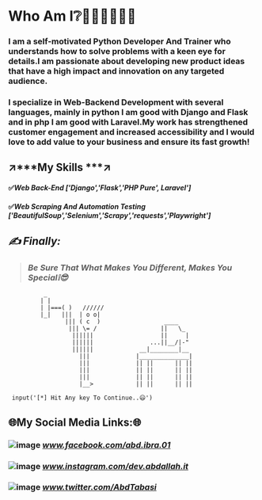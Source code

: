 # **Who Am I❔**👨🏻‍💻🤷🏻‍♂️ 
### I am a self-motivated Python Developer And Trainer who understands how to solve problems with a keen eye for details.I am passionate about developing new product ideas that have a high impact and innovation on any targeted audience. ###

### I specialize in Web-Backend Development with several languages, mainly in python I am good with Django and Flask and in php I am good with Laravel.My work has strengthened customer engagement and increased accessibility and I would love to add value to your business and ensure its fast growth! ###

## ↗️***My Skills ***↗️

#### ✅*Web Back-End ['Django','Flask','PHP Pure', Laravel']*
#### ✅*Web Scraping And Automation Testing ['BeautifulSoup','Selenium','Scrapy','requests','Playwright']*

## ***✍ Finally:***
 > ### *Be Sure That What Makes You Different, Makes You Special❕😎*

              _
             | |
             | |===( )   //////
             |_|   |||  | o o|
                    ||| ( c  )                  ____
                     ||| \= /                  ||   \_
                      ||||||                   ||     |
                      ||||||                ...||__/|-"
                      ||||||             __|________|__
                        |||             |______________|
                        |||             || ||      || ||
                        |||             || ||      || ||
                        |||             || ||      || ||
                        |__>            || ||      || ||

     input('[*] Hit Any key To Continue..😃')
     
## **🌐My Social Media Links:🌐**
### ![image](https://icons.iconarchive.com/icons/yootheme/social-bookmark/32/social-facebook-button-blue-icon.png)  ***www.facebook.com/abd.ibra.01***
### ![image](https://icons.iconarchive.com/icons/uiconstock/socialmedia/32/Instagram-icon.png)  ***www.instagram.com/dev.abdallah.it***
### ![image](https://user-images.githubusercontent.com/75906593/115944204-0a173780-a4bd-11eb-8a93-bcf25c4a2337.png)  ***www.twitter.com/AbdTabasi***
